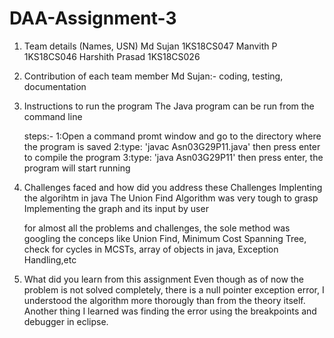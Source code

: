 # DAA-Assignment-3

1. Team details (Names, USN)
  Md Sujan        1KS18CS047
  Manvith P       1KS18CS046
  Harshith Prasad 1KS18CS026
  
2. Contribution of each team member
  Md Sujan:-
    coding, testing, documentation
    
3. Instructions to run the program
  The Java program can be run from the command line

	steps:-
	1:Open a command promt window and go to the directory where the program is saved
	2:type: 'javac Asn03G29P11.java' then press enter to compile the program
	3:type: 'java Asn03G29P11' then press enter, the program will start running
4. Challenges faced and how did you address these
  Challenges
    Implenting the algorihtm in java
    The Union Find Algorithm was very tough to grasp
    Implementing the graph and its input by user 
    
    for almost all the problems and challenges, the sole method was googling the conceps like
    Union Find, Minimum Cost Spanning Tree, check for cycles in MCSTs, array of objects in java, Exception Handling,etc

5. What did you learn from this assignment
    Even though as of now the problem is not solved completely, there is a null pointer exception error, I understood the algorithm more thorougly than from the theory itself. 
    Another thing I learned was finding the error using the breakpoints and debugger in eclipse.
